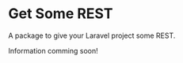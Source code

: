 Get Some REST
=============

A package to give your Laravel project some REST.

Information comming soon!
